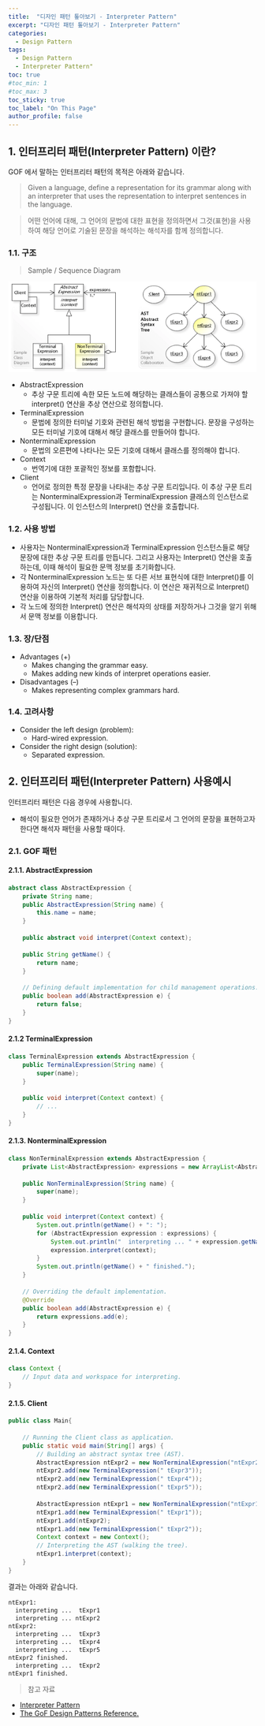 ```yaml
---
title:  "디자인 패턴 톺아보기 - Interpreter Pattern"
excerpt: "디자인 패턴 톺아보기 - Interpreter Pattern"
categories:
  - Design Pattern
tags:
  - Design Pattern
  - Interpreter Pattern"
toc: true
#toc_min: 1
#toc_max: 3
toc_sticky: true
toc_label: "On This Page"
author_profile: false
---
```


## 1. 인터프리터 패턴(Interpreter Pattern) 이란?

GOF 에서 말하는 인터프리터 패턴의 목적은 아래와 같습니다.

> Given a language, define a representation for its grammar along with an inter­preter that uses the representation to interpret sentences in the language.

> 어떤 언어에 대해, 그 언어의 문법에 대한 표현을 정의하면서 그것(표현)을 사용하여 해당 언어로 기술된 문장을 해석하는 해석자를 함께 정의합니다.

### 1.1. 구조

> Sample / Sequence Diagram

![image](/assets/images/design_pattern/interpreter_pattern.png)

* AbstractExpression
  * 추상 구문 트리에 속한 모든 노드에 해당하는 클래스들이 공통으로 가져야 할 interpret() 연산을 추상 연산으로 정의합니다.
* TerminalExpression
  * 문법에 정의한 터미널 기호와 관련된 해석 방법을 구현합니다. 문장을 구성하는 모든 터미널 기호에 대해서 해당 클래스를 만들어야 합니다.
* NonterminalExpression
  * 문법의 오른편에 나타나는 모든 기호에 대해서 클래스를 정의해야 합니다.
* Context
  * 번역기에 대한 포괄적인 정보를 포함합니다.
* Client
  * 언어로 정의한 특정 문장을 나타내는 추상 구문 트리입니다. 이 추상 구문 트리는 NonterminalExpression과 TerminalExpression 클래스의 인스턴스로 구성됩니다. 이 인스턴스의 Interpret() 연산을 호출합니다.

### 1.2. 사용 방법

* 사용자는 NonterminalExpression과 TerminalExpression 인스턴스들로 해당 문장에 대한 추상 구문 트리를 만듭니다. 그리고 사용자는 Interpret() 연산을 호출하는데, 이때 해석이 필요한 문맥 정보를 초기화합니다.
* 각 NonterminalExpression 노드는 또 다른 서브 표현식에 대한 Interpret()를 이용하여 자신의 Interpret() 연산을 정의합니다. 이 연산은 재귀적으로 Interpret() 연산을 이용하여 기본적 처리를 담당합니다.
* 각 노드에 정의한 Interpret() 연산은 해석자의 상태를 저장하거나 그것을 알기 위해서 문맥 정보를 이용합니다.

### 1.3. 장/단점

* Advantages (+)
    * Makes changing the grammar easy.
    * Makes adding new kinds of interpret operations easier.
* Disadvantages (–)
    * Makes representing complex grammars hard.

### 1.4. 고려사항

* Consider the left design (problem):
    * Hard-wired expression.
* Consider the right design (solution):
    * Separated expression.

## 2. 인터프리터 패턴(Interpreter Pattern) 사용예시

인터프리터 패턴은 다음 경우에 사용합니다.

* 해석이 필요한 언어가 존재하거나 추상 구문 트리로서 그 언어의 문장을 표현하고자 한다면 해석자 패턴을 사용할 때이다.

### 2.1. GOF 패턴

#### 2.1.1. AbstractExpression

```java
abstract class AbstractExpression {
	private String name;
	public AbstractExpression(String name) { 
		this.name = name;
	}
	
	public abstract void interpret(Context context);
	
	public String getName() { 
		return name;
	}
	
	// Defining default implementation for child management operations.
	public boolean add(AbstractExpression e) {
		return false;
	}
}
```

#### 2.1.2 TerminalExpression

```java
class TerminalExpression extends AbstractExpression { 
	public TerminalExpression(String name) { 
		super(name);
	} 

	public void interpret(Context context) { 
		// ...
	} 
}
```

#### 2.1.3. NonterminalExpression

```java
class NonTerminalExpression extends AbstractExpression { 
	private List<AbstractExpression> expressions = new ArrayList<AbstractExpression>();
	
	public NonTerminalExpression(String name) {
		super(name);
	}
	
	public void interpret(Context context) { 
		System.out.println(getName() + ": ");
		for (AbstractExpression expression : expressions) { 
			System.out.println("  interpreting ... " + expression.getName());
			expression.interpret(context);
		} 
		System.out.println(getName() + " finished.");
	} 
	
	// Overriding the default implementation.
	@Override
	public boolean add(AbstractExpression e) { 
		return expressions.add(e);
	} 	
}
```

#### 2.1.4. Context

```java
class Context {
	// Input data and workspace for interpreting.
}
```

#### 2.1.5. Client

```java
public class Main{

	// Running the Client class as application.
	public static void main(String[] args) {
		// Building an abstract syntax tree (AST).
		AbstractExpression ntExpr2 = new NonTerminalExpression("ntExpr2");
		ntExpr2.add(new TerminalExpression(" tExpr3"));
		ntExpr2.add(new TerminalExpression(" tExpr4"));
		ntExpr2.add(new TerminalExpression(" tExpr5"));
		
		AbstractExpression ntExpr1 = new NonTerminalExpression("ntExpr1");
		ntExpr1.add(new TerminalExpression(" tExpr1"));
		ntExpr1.add(ntExpr2);
		ntExpr1.add(new TerminalExpression(" tExpr2"));
		Context context = new Context();
		// Interpreting the AST (walking the tree).        
		ntExpr1.interpret(context);
	}
}
```

결과는 아래와 같습니다.

```
ntExpr1: 
  interpreting ...  tExpr1
  interpreting ... ntExpr2
ntExpr2: 
  interpreting ...  tExpr3
  interpreting ...  tExpr4
  interpreting ...  tExpr5
ntExpr2 finished.
  interpreting ...  tExpr2
ntExpr1 finished.
```

> 참고 자료

* [Interpreter Pattern](https://en.wikipedia.org/wiki/Interpreter_pattern)
* [The GoF Design Patterns Reference.](http://w3sdesign.com/index0100.php)
